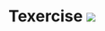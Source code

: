# Texercise <a href='https://jenkins.bolito.pw/job/texercise/job/texercise%20pipeline/job/develop/'><img src='https://jenkins.bolito.pw/buildStatus/icon?job=texercise/texercise pipeline/develop'></a>
